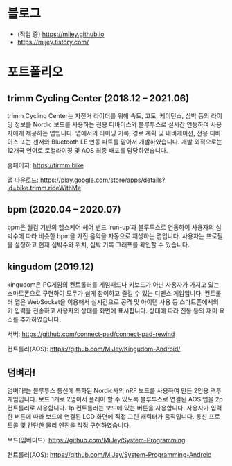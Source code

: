 # 블로그
- (작업 중) https://mijey.github.io
- https://mijey.tistory.com/

# 포트폴리오

## trimm Cycling Center (2018.12 – 2021.06)

trimm Cycling Center는 자전거 라이더를 위해 속도, 고도, 케이던스, 심박 등의 라이딩 정보를 Nordic 보드를 사용하는 전용 디바이스와 블루투스로 실시간 연동하여 사용자에게 제공하는 앱입니다. 앱에서의 라이딩 기록, 경로 계획 및 내비게이션, 전용 디바이스 또는 센서와 Bluetooth LE 연동 파트를 맡아서 개발하였습니다. 개발 외적으로는 12개국 언어로 로컬라이징 및 AOS 최종 배포를 담당하였습니다.

홈페이지: https://tirmm.bike

앱 다운로드: https://play.google.com/store/apps/details?id=bike.trimm.rideWithMe

## bpm (2020.04 – 2020.07)

bpm은 퀄컴 기반의 헬스케어 헤어 밴드 ‘run-up’과 블루투스로 연동하여 사용자의 심박수에 따라 비슷한 bpm을 가진 음악을 자동으로 재생하는 앱입니다. 사용자는 프로필을 설정하고 현재 심박수와 위치, 심박 기록 그래프를 확인할 수 있습니다.

## kingudom (2019.12)

kingudom은 PC게임의 컨트롤러를 게임패드나 키보드가 아닌 사용자가 가지고 있는 스마트폰으로 구현하여 모두가 쉽게 참여하고 즐길 수 있는 디펜스 게임입니다. 컨트롤러 앱은 WebSocket을 이용해서 실시간으로 공격 및 아이템 사용 등 스마트폰에서의 키 입력을 전송하고 사용자의 상태를 화면에 표시합니다. 상태에 따라 진동 등의 재미 요소를 추가하였습니다.

서버: https://github.com/connect-pad/connect-pad-rewind

컨트롤러(AOS): https://github.com/MiJey/Kingudom-Android/

## 덤벼라!

덤벼라!는 블루투스 통신에 특화된 Nordic사의 nRF 보드를 사용하여 만든 2인용 격투 게임입니다. 보드 1개로 2명이서 플레이 할 수 있도록 블루투스로 연결된 AOS 앱을 2p 컨트롤러로 사용합니다. 1p 컨트롤러는 보드에 있는 버튼을 사용합니다. 사용자가 입력한 버튼에 따라 보드에 연결된 LCD 화면에 직접 그린 캐릭터가 움직입니다. 통신 프로토콜 및 간단한 물리 엔진을 직접 구현하였습니다.

보드(임베디드): https://github.com/MiJey/System-Programming

컨트롤러(AOS): https://github.com/MiJey/System-Programming-Android
<!--
**MiJey/MiJey** is a ✨ _special_ ✨ repository because its `README.md` (this file) appears on your GitHub profile.

Here are some ideas to get you started:

- 🔭 I’m currently working on ...
- 🌱 I’m currently learning ...
- 👯 I’m looking to collaborate on ...
- 🤔 I’m looking for help with ...
- 💬 Ask me about ...
- 📫 How to reach me: ...
- 😄 Pronouns: ...
- ⚡ Fun fact: ...
-->

<!--
[![Hits](https://hits.seeyoufarm.com/api/count/incr/badge.svg?url=https%3A%2F%2Fgithub.com%2FMiJey&count_bg=%2379C83D&title_bg=%23555555&icon=&icon_color=%23E7E7E7&title=hits&edge_flat=false)](https://hits.seeyoufarm.com)

![MiJey's github stats](https://github-readme-stats.vercel.app/api?username=MiJey&show_icons=true)


[![solved.ac tier](http://mazassumnida.wtf/api/generate_badge?boj=kkss2889)](https://solved.ac/mijey)
-->
